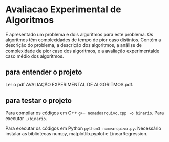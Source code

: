# Avaliacao Experimental de Algoritmos
É apresentado um problema e dois algoritmos para este problema. Os algoritmos têm complexidades de tempo de pior caso distintos. Contém a descrição do problema, a descrição dos algoritmos, a análise de complexidade de pior caso dos algoritmos, e a avaliação experimentalde caso médio dos algoritmos.

## para entender o projeto
Ler o pdf AVALIAÇÃO EXPERIMENTAL DE ALGORITMOS.pdf.

## para testar o projeto
Para compilar os códigos em C++ `g++ nomedoarquivo.cpp -o binario`. Para executar `./binario`.

Para executar os códigos em Python `python3 nomearquivo.py`. Necessário instalar as bibliotecas numpy, matplotlib.pyplot e LinearRegression.

